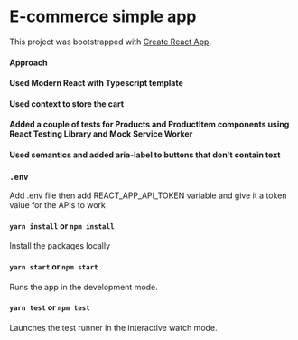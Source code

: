 # E-commerce simple app

This project was bootstrapped with [Create React App](https://github.com/facebook/create-react-app).


#### Approach

#### Used Modern React with Typescript template
#### Used context to store the cart
#### Added a couple of tests for Products and ProductItem components using React Testing Library and Mock Service Worker
#### Used semantics and added aria-label to buttons that don't contain text


### `.env`

Add .env file then add REACT_APP_API_TOKEN variable and give it a token value for the APIs to work

#### `yarn install` or `npm install`

Install the packages locally

#### `yarn start` or `npm start`

Runs the app in the development mode.

#### `yarn test` or `npm test`

Launches the test runner in the interactive watch mode.



